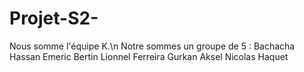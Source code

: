 # Projet-S2-
Nous somme l'équipe K.\n
Notre sommes un groupe de 5 : 
Bachacha Hassan
Emeric Bertin
Lionnel Ferreira
Gurkan Aksel
Nicolas Haquet
